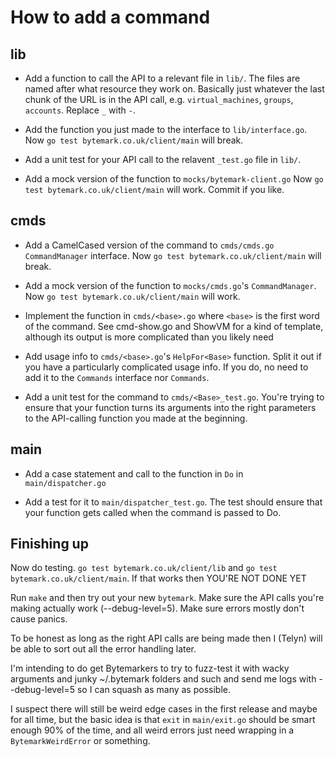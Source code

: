 How to add a command
====================

lib
----

* Add a function to call the API to a relevant file in `lib/`. The
  files are named after what resource they work on. Basically just
  whatever the last chunk of the URL is in the API call, e.g.
  `virtual_machines`, `groups`, `accounts`. Replace `_` with `-`.

* Add the function you just made to the interface to
  `lib/interface.go`. Now `go test bytemark.co.uk/client/main` will break.

* Add a unit test for your API call to the relavent `_test.go` file
  in `lib/`.

* Add a mock version of the function to `mocks/bytemark-client.go`
  Now `go test bytemark.co.uk/client/main` will work.
  Commit if you like.

cmds
----

* Add a CamelCased version of the command to `cmds/cmds.go`
  `CommandManager` interface. Now `go test bytemark.co.uk/client/main` will break.

* Add a mock version of the function to `mocks/cmds.go`'s
  `CommandManager`. Now `go test bytemark.co.uk/client/main` will work.

* Implement the function in `cmds/<base>.go` where `<base>` is
  the first word of the command. See cmd-show.go and ShowVM for a
  kind of template, although its output is more complicated than you likely need

* Add usage info to `cmds/<base>.go`'s `HelpFor<Base>` function.
  Split it out if you have a particularly complicated usage info. If
  you do, no need to add it to the `Commands` interface nor
  `Commands`.

* Add a unit test for the command to `cmds/<Base>_test.go`. You're
  trying to ensure that your function turns its arguments into the
  right parameters to the API-calling function you made at the
  beginning.

main
----

* Add a case statement and call to the function in `Do` in
  `main/dispatcher.go`

* Add a test for it to `main/dispatcher_test.go`. The test should
  ensure that your function gets called when the command is passed to
  Do.

Finishing up
------------

Now do testing. `go test bytemark.co.uk/client/lib` and
`go test bytemark.co.uk/client/main`. If that works then YOU'RE NOT DONE YET

Run `make` and then try out your new `bytemark`. Make sure the API
calls you're making actually work (--debug-level=5). Make sure errors
mostly don't cause panics.

To be honest as long as the right API calls are being made then I
(Telyn) will be able to sort out all the error handling later.

I'm intending to do get Bytemarkers to try to fuzz-test it with wacky
arguments and junky ~/.bytemark folders and such and send me logs with
--debug-level=5 so I can squash as many as possible.

I suspect there will still be weird edge cases in the first release
and maybe for all time, but the basic idea is that `exit` in
`main/exit.go` should be smart enough 90% of the time, and all weird
errors just need wrapping in a `BytemarkWeirdError` or something.

